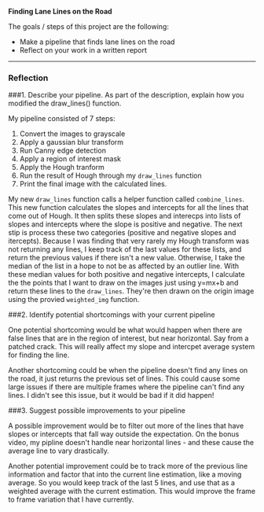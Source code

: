 **Finding Lane Lines on the Road**

The goals / steps of this project are the following:
* Make a pipeline that finds lane lines on the road
* Reflect on your work in a written report

---

### Reflection

###1. Describe your pipeline. As part of the description, explain how you modified the draw_lines() function.

My pipeline consisted of 7 steps:

1. Convert the images to grayscale
2. Apply a gaussian blur transform
3. Run Canny edge detection
4. Apply a region of interest mask
5. Apply the Hough tranform
6. Run the result of Hough through my `draw_lines` function
7. Print the final image with the calculated lines.

My new `draw_lines` function calls a helper function called `combine_lines`. This new function calculates the slopes and intercepts for all the lines that come out of Hough. It then splits these slopes and interecps into lists of slopes and intercepts where the slope is positive and negative. The next stip is process these two categories (positive and negative slopes and itercepts). Because I was finding that very rarely my Hough transform was not returning any lines, I keep track of the last values for these lists, and return the previous values if there isn't a new value. Otherwise, I take the median of the list in a hope to not be as affected by an outlier line. With these median values for both positive and negative intercepts, I calculate the the points that I want to draw on the images just using y=mx+b and return these lines to the `draw_lines`. They're then drawn on the origin image using the provied `weighted_img` function.


###2. Identify potential shortcomings with your current pipeline


One potential shortcoming would be what would happen when there are false lines that are in the region of interest, but near horizontal. Say from a patched crack. This will really affect my slope and intercpet average system for finding the line.

Another shortcoming could be when the pipeline doesn't find any lines on the road, it just returns the previous set of lines. This could cause some large issues if there are multiple frames where the pipeline can't find any lines. I didn't see this issue, but it would be bad if it did happen!


###3. Suggest possible improvements to your pipeline

A possible improvement would be to filter out more of the lines that have slopes or intercepts that fall way outside the expectation. On the bonus video, my pipline doesn't handle near horizontal lines - and these cause the average line to vary drastically.

Another potential improvement could be to track more of the previous line information and factor that into the current line estimation, like a moving average. So you would keep track of the last 5 lines, and use that as a weighted average with the current estimation. This would improve the frame to frame variation that I have currently.
